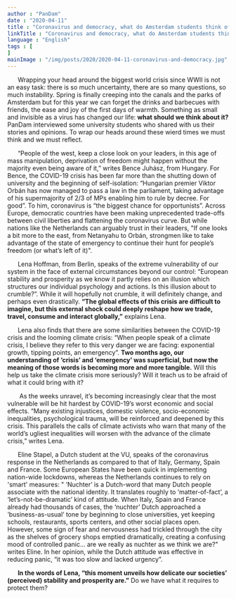 ```yaml
---
author : "PanDam"
date : "2020-04-11"
title : "Coronavirus and democracy, what do Amsterdam students think of the ongoing social crisis?"
linkTitle : "Coronavirus and democracy, what do Amsterdam students think of the ongoing social crisis?"
language : "English"
tags : [
]
mainImage : "/img/posts/2020/2020-04-11-coronavirus-and-democracy.jpg"
---
```


&nbsp;&nbsp;&nbsp;&nbsp;&nbsp;&nbsp;Wrapping your head around the biggest world crisis since WWII is not an easy task: there is so much uncertainty, there are so many questions, so much instability. Spring is finally creeping into the canals and the parks of Amsterdam but for this year we can forget the drinks and barbecues with friends, the ease and joy of the first days of warmth. Something as small and invisible as a virus has changed our life: **what should we think about it?** PanDam interviewed some university students who shared with us their stories and opinions. To wrap our heads around these wierd times we must think and we must reflect.

&nbsp;&nbsp;&nbsp;&nbsp;&nbsp;&nbsp;“People of the west, keep a close look on your leaders, in this age of mass manipulation, deprivation of freedom might happen without the majority even being aware of it,” writes Bence Juhász, from Hungary. For Bence, the COVID-19 crisis has been far more than the shutting down of university and the beginning of self-isolation: “Hungarian premier Viktor Orbán has now managed to pass a law in the parliament, taking advantage of his supermajority of 2/3 of MPs enabling him to rule by decree. For good”. To him, coronavirus is “the biggest chance for opportunists”. Across Europe, democratic countries have been making unprecedented trade-offs between civil liberties and flattening the coronavirus curve. But while nations like the Netherlands can arguably trust in their leaders, "If one looks a bit more to the east, from Netanyahu to Orbán, strongmen like to take advantage of the state of emergency to continue their hunt for people’s freedom (or what’s left of it)".

&nbsp;&nbsp;&nbsp;&nbsp;&nbsp;&nbsp;Lena Hoffman, from Berlin, speaks of the extreme vulnerability of our system in the face of external circumstances beyond our control: “European stability and prosperity as we know it partly relies on an illusion which structures our individual psychology and actions. Is this illusion about to crumble?”. While it will hopefully not crumble, it will definitely change, and perhaps even drastically. **“The global effects of this crisis are difficult to imagine, but this external shock could deeply reshape how we trade, travel, consume and interact globally,”** explains Lena.

&nbsp;&nbsp;&nbsp;&nbsp;&nbsp;&nbsp;Lena also finds that there are some similarities between the COVID-19 crisis and the looming climate crisis: “When people speak of a climate crisis, I believe they refer to this very danger we are facing: exponential growth, tipping points, an emergency”. **Two months ago, our understanding of ‘crisis’ and ‘emergency’ was superficial, but now the meaning of those words is becoming more and more tangible.** Will this help us take the climate crisis more seriously? Will it teach us to be afraid of what it could bring with it?

&nbsp;&nbsp;&nbsp;&nbsp;&nbsp;&nbsp; As the weeks unravel, it’s becoming increasingly clear that the most vulnerable will be hit hardest by COVID-19’s worst economic and social effects. “Many existing injustices, domestic violence, socio-economic inequalities, psychological trauma, will be reinforced and deepened by this crisis. This parallels the calls of climate activists who warn that many of the world’s ugliest inequalities will worsen with the advance of the climate crisis,” writes Lena.

&nbsp;&nbsp;&nbsp;&nbsp;&nbsp;&nbsp;Eline Stapel, a Dutch student at the VU, speaks of the coronavirus response in the Netherlands as compared to that of Italy, Germany, Spain and France. Some European States have been quick in implementing nation-wide lockdowns, whereas the Netherlands continues to rely on 'smart' measures: " ‘Nuchter’ is a Dutch-word that many Dutch people associate with the national identity. It translates roughly to ‘matter-of-fact’, a ‘let’s-not-be-dramatic’ kind of attitude. When Italy, Spain and France already had thousands of cases, the ‘nuchter’ Dutch approached a ‘business-as-usual’ tone by beginning to close universities, yet keeping schools, restaurants, sports centers, and other social places open. However, some sign of fear and nervousness had trickled through the city as the shelves of grocery shops emptied dramatically, creating a confusing mood of controlled panic… are we really as nuchter as we think we are?" writes Eline. In her opinion, while the Dutch attitude was effective in reducing panic, “it was too slow and lacked urgency”.

&nbsp;&nbsp;&nbsp;&nbsp;&nbsp;&nbsp;**In the words of Lena, “this moment unveils how delicate our societies’ (perceived) stability and prosperity are.”** Do we have what it requires to protect them?